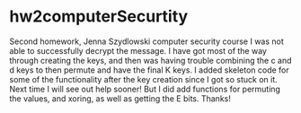# hw2computerSecurtity
Second homework, Jenna Szydlowski computer security course
I was not able to successfully decrypt the message. I have got most of the way through creating the keys, and then was having trouble combining the 
c and d keys to then permute and have the final K keys. I added skeleton code for some of the functionality after the key creation since I got so stuck on it.
Next time I will see out help sooner! But I did add functions for permuting the values, and xoring, as well as getting the E bits. Thanks!

